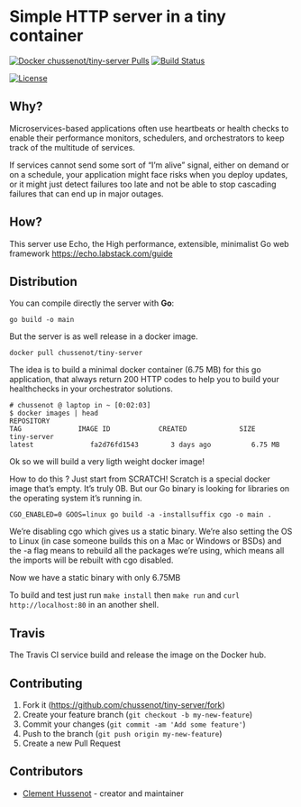Simple HTTP server in a tiny container
======================================

[![Docker chussenot/tiny-server Pulls](https://img.shields.io/docker/pulls/chussenot/tiny-server.svg?label=docker%20pulls%20chussenot/tiny-server)](https://hub.docker.com/r/chussenot/tiny-server/)
[![Build Status](https://www.travis-ci.org/chussenot/tiny-server.svg?branch=master)](https://www.travis-ci.org/chussenot/tiny-server)

[![License](https://img.shields.io/badge/License-BSD%202--Clause-orange.svg)](https://opensource.org/licenses/BSD-2-Clause)

Why?
---

Microservices-based applications often use heartbeats or health checks
to enable their performance monitors, schedulers, and orchestrators
to keep track of the multitude of services.

If services cannot send some sort of “I’m alive” signal, either on demand
or on a schedule, your application might face risks when you deploy updates,
or it might just detect failures too late and not be able to stop cascading
failures that can end up in major outages.

How?
----

This server use Echo,
the High performance, extensible, minimalist Go web framework
https://echo.labstack.com/guide

Distribution
------------

You can compile directly the server with **Go**:

`go build -o main`

But the server is as well release in a docker image.

`docker pull chussenot/tiny-server`

The idea is to build a minimal docker container (6.75 MB) for this go application,
that always return 200 HTTP codes to help you to build your healthchecks
in your orchestrator solutions.
```
# chussenot @ laptop in ~ [0:02:03]
$ docker images | head
REPOSITORY
TAG              IMAGE ID            CREATED             SIZE
tiny-server
latest              fa2d76fd1543        3 days ago          6.75 MB
```

Ok so we will build a very ligth weight docker image!

How to do this ? Just start from SCRATCH!
Scratch is a special docker image that’s empty. It’s truly 0B.
But our Go binary is looking for libraries on the operating system
it’s running in.

```
CGO_ENABLED=0 GOOS=linux go build -a -installsuffix cgo -o main .
```

We’re disabling cgo which gives us a static binary. We’re also setting the OS
to Linux (in case someone builds this on a Mac or Windows or BSDs) and the -a flag
means to rebuild all the packages we’re using, which means all the imports will
be rebuilt with cgo disabled.

Now we have a static binary with only 6.75MB

To build and test just run `make install` then `make run`
and `curl http://localhost:80` in an another shell.

Travis
------

The Travis CI service build and release the image on the Docker hub.

Contributing
------------

1. Fork it (<https://github.com/chussenot/tiny-server/fork>)
2. Create your feature branch (`git checkout -b my-new-feature`)
3. Commit your changes (`git commit -am 'Add some feature'`)
4. Push to the branch (`git push origin my-new-feature`)
5. Create a new Pull Request

Contributors
------------

- [Clement Hussenot](https://github.com/chussenot) - creator and maintainer
